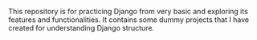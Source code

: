 This repository is for practicing Django from very basic and exploring its features and functionalities.
It contains some dummy projects that I have created for understanding Django structure.
